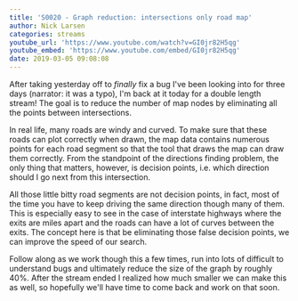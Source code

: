 ```yaml
---
title: 'S0020 - Graph reduction: intersections only road map'
author: Nick Larsen
categories: streams
youtube_url: 'https://www.youtube.com/watch?v=GI0jr82H5qg'
youtube_embed: 'https://www.youtube.com/embed/GI0jr82H5qg'
date: 2019-03-05 09:08:08
---
```



After taking yesterday off to _finally_ fix a bug I've been looking into for three days (narrator: it was a typo), I'm back at it today for a double length stream!  The goal is to reduce the number of map nodes by eliminating all the points between intersections.

In real life, many roads are windy and curved.  To make sure that these roads can plot correctly when drawn, the map data contains numerous points for each road segment so that the tool that draws the map can draw them correctly.  From the standpoint of the directions finding problem, the only thing that matters, however, is decision points, i.e. which direction should I go next from this intersection.

All those little bitty road segments are not decision points, in fact, most of the time you have to keep driving the same direction though many of them.  This is especially easy to see in the case of interstate highways where the exits are miles apart and the roads can have a lot of curves between the exits.  The concept here is that be eliminating those false decision points, we can improve the speed of our search.

Follow along as we work though this a few times, run into lots of difficult to understand bugs and ultimately reduce the size of the graph by roughly 40%.  After the stream ended I realized how much smaller we can make this as well, so hopefully we'll have time to come back and work on that soon.
